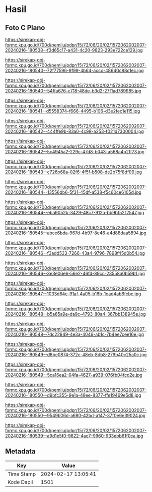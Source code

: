 # Hasil

## Foto C Plano

https://sirekap-obj-formc.kpu.go.id/700d/pemilu/pdpr/15/72/06/20/02/1572062002007-20240216-180538--f3d65c17-a431-4c20-9823-293e722ce139.jpg

https://sirekap-obj-formc.kpu.go.id/700d/pemilu/pdpr/15/72/06/20/02/1572062002007-20240216-180540--72f77596-9f99-4b64-accc-48640c88c1ec.jpg

https://sirekap-obj-formc.kpu.go.id/700d/pemilu/pdpr/15/72/06/20/02/1572062002007-20240216-180540--54ffa676-c718-48de-b3d2-27f1ad789985.jpg

https://sirekap-obj-formc.kpu.go.id/700d/pemilu/pdpr/15/72/06/20/02/1572062002007-20240216-180541--d5558374-f666-4495-b106-d3e2fec1e115.jpg

https://sirekap-obj-formc.kpu.go.id/700d/pemilu/pdpr/15/72/06/20/02/1572062002007-20240216-180542--444ffe9b-83a0-4c98-a253-f021d7300004.jpg

https://sirekap-obj-formc.kpu.go.id/700d/pemilu/pdpr/15/72/06/20/02/1572062002007-20240216-180542--5c4945a2-229c-47d8-b043-a568a4b2ff73.jpg

https://sirekap-obj-formc.kpu.go.id/700d/pemilu/pdpr/15/72/06/20/02/1572062002007-20240216-180543--c726b68a-02f6-4f5f-b508-de2b75f8df09.jpg

https://sirekap-obj-formc.kpu.go.id/700d/pemilu/pdpr/15/72/06/20/02/1572062002007-20240216-180544--13556db6-5f31-45df-a538-f5c60ce6105d.jpg

https://sirekap-obj-formc.kpu.go.id/700d/pemilu/pdpr/15/72/06/20/02/1572062002007-20240216-180544--eba9052b-3429-48c7-912a-bb9bf5212547.jpg

https://sirekap-obj-formc.kpu.go.id/700d/pemilu/pdpr/15/72/06/20/02/1572062002007-20240216-180545--abce6bda-967d-4b97-8e46-a4d88daa5894.jpg

https://sirekap-obj-formc.kpu.go.id/700d/pemilu/pdpr/15/72/06/20/02/1572062002007-20240216-180546--f3add533-7266-43a4-9796-7898f45d0b54.jpg

https://sirekap-obj-formc.kpu.go.id/700d/pemilu/pdpr/15/72/06/20/02/1572062002007-20240216-180546--3e3e06e6-56e2-46f4-89cc-23558a0b59b1.jpg

https://sirekap-obj-formc.kpu.go.id/700d/pemilu/pdpr/15/72/06/20/02/1572062002007-20240216-180547--1033d64e-91af-4a05-b16b-1ead4ab6fcbe.jpg

https://sirekap-obj-formc.kpu.go.id/700d/pemilu/pdpr/15/72/06/20/02/1572062002007-20240216-180548--b5a65a9e-da9c-4793-80a4-367bb138945e.jpg

https://sirekap-obj-formc.kpu.go.id/700d/pemilu/pdpr/15/72/06/20/02/1572062002007-20240216-180548--7dc22949-4e3a-4046-ab1c-7b4ee7cee16e.jpg

https://sirekap-obj-formc.kpu.go.id/700d/pemilu/pdpr/15/72/06/20/02/1572062002007-20240216-180549--d8be0874-372c-48eb-8db8-279b40c25a0c.jpg

https://sirekap-obj-formc.kpu.go.id/700d/pemilu/pdpr/15/72/06/20/02/1572062002007-20240216-180549--5ca16ea2-04fa-4627-a939-076fb04fcd2e.jpg

https://sirekap-obj-formc.kpu.go.id/700d/pemilu/pdpr/15/72/06/20/02/1572062002007-20240216-180550--d9bfc355-9e1a-48ee-8377-ffe19469e5d8.jpg

https://sirekap-obj-formc.kpu.go.id/700d/pemilu/pdpr/15/72/06/20/02/1572062002007-20240216-180550--9549b06d-a680-42bd-a147-37f0e6e39024.jpg

https://sirekap-obj-formc.kpu.go.id/700d/pemilu/pdpr/15/72/06/20/02/1572062002007-20240216-180539--a9d1e5f0-9822-4ac7-9960-933ebb61f0ca.jpg


## Metadata

| Key        | Value               |
| ---------- | ------------------- |
| Time Stamp | 2024-02-17 13:05:41 |
| Kode Dapil | 1501                |



